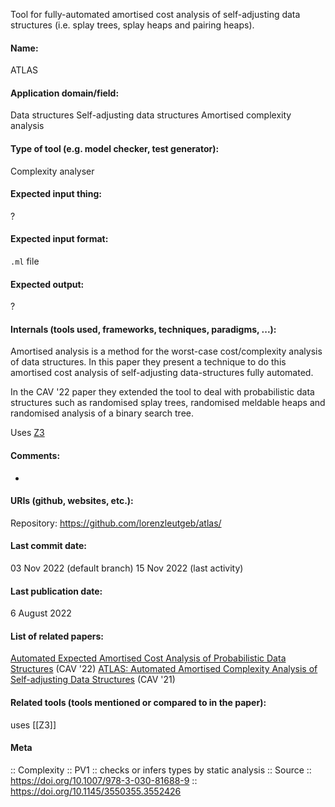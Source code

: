 Tool for fully-automated amortised cost analysis of self-adjusting data structures (i.e. splay trees, splay heaps and pairing heaps).

#### Name:
ATLAS

#### Application domain/field:
Data structures
Self-adjusting data structures
Amortised complexity analysis

#### Type of tool (e.g. model checker, test generator):
Complexity analyser

#### Expected input thing:
?

#### Expected input format:
`.ml` file

#### Expected output:
?

#### Internals (tools used, frameworks, techniques, paradigms, ...):
Amortised analysis is a method for the worst-case cost/complexity analysis of data structures. In this paper they present a technique to do this amortised cost analysis of self-adjusting data-structures fully automated.

In the CAV '22 paper they extended the tool to deal with probabilistic data structures such as randomised splay trees, randomised meldable heaps and randomised analysis of a binary search tree.

Uses [Z3](Solvers/SMT/Z3.md)

#### Comments:
-

#### URIs (github, websites, etc.):
Repository: https://github.com/lorenzleutgeb/atlas/

#### Last commit date:
03 Nov 2022 (default branch)
15 Nov 2022 (last activity)

#### Last publication date:
6 August 2022

#### List of related papers:
[Automated Expected Amortised Cost Analysis of Probabilistic Data Structures](https://doi.org/10.1007/978-3-031-13188-2_4) (CAV '22)
[ATLAS: Automated Amortised Complexity Analysis of Self-adjusting Data Structures](https://doi.org/10.1007/978-3-030-81688-9_5) (CAV '21)

#### Related tools (tools mentioned or compared to in the paper):
uses [[Z3]]

#### Meta
:: Complexity
:: PV1 :: checks or infers types by static analysis
:: Source :: https://doi.org/10.1007/978-3-030-81688-9 :: https://doi.org/10.1145/3550355.3552426
